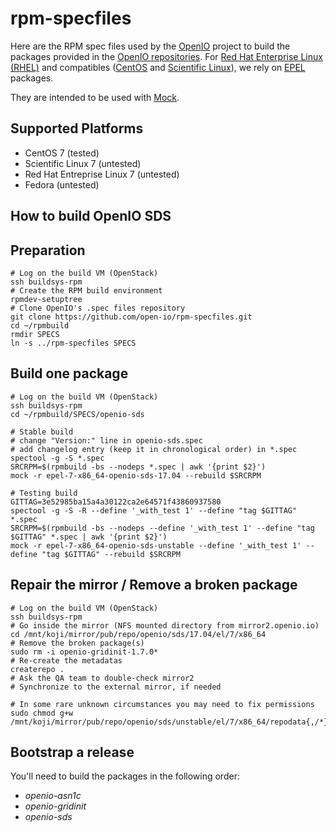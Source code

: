 rpm-specfiles
=======

Here are the RPM spec files used by the [OpenIO](http://openio.io) project to build the packages provided in the [OpenIO repositories](http://mirror.openio.io).
For [Red Hat Enterprise Linux (RHEL)](https://www.redhat.com/en/technologies/linux-platforms/enterprise-linux) and compatibles ([CentOS](https://www.centos.org) and [Scientific Linux](https://www.scientificlinux.org)), we rely on [EPEL](https://fedoraproject.org/wiki/EPEL) packages.

They are intended to be used with [Mock](https://fedoraproject.org/wiki/Mock).

Supported Platforms
--------

* CentOS 7 (tested)
* Scientific Linux 7 (untested)
* Red Hat Entreprise Linux 7 (untested)
* Fedora (untested)

How to build OpenIO SDS
--------

Preparation
--------

    # Log on the build VM (OpenStack)
    ssh buildsys-rpm
    # Create the RPM build environment
    rpmdev-setuptree
    # Clone OpenIO's .spec files repository
    git clone https://github.com/open-io/rpm-specfiles.git
    cd ~/rpmbuild
    rmdir SPECS
    ln -s ../rpm-specfiles SPECS

Build one package
--------

    # Log on the build VM (OpenStack)
    ssh buildsys-rpm
    cd ~/rpmbuild/SPECS/openio-sds

    # Stable build
    # change "Version:" line in openio-sds.spec
    # add changelog entry (keep it in chronological order) in *.spec
    spectool -g -S *.spec
    SRCRPM=$(rpmbuild -bs --nodeps *.spec | awk '{print $2}')
    mock -r epel-7-x86_64-openio-sds-17.04 --rebuild $SRCRPM

    # Testing build
    GITTAG=3e52985ba15a4a30122ca2e64571f43860937580
    spectool -g -S -R --define '_with_test 1' --define "tag $GITTAG" *.spec
    SRCRPM=$(rpmbuild -bs --nodeps --define '_with_test 1' --define "tag $GITTAG" *.spec | awk '{print $2}')
    mock -r epel-7-x86_64-openio-sds-unstable --define '_with_test 1' --define "tag $GITTAG" --rebuild $SRCRPM

Repair the mirror / Remove a broken package
--------

    # Log on the build VM (OpenStack)
    ssh buildsys-rpm
    # Go inside the mirror (NFS mounted directory from mirror2.openio.io)
    cd /mnt/koji/mirror/pub/repo/openio/sds/17.04/el/7/x86_64
    # Remove the broken package(s)
    sudo rm -i openio-gridinit-1.7.0*
    # Re-create the metadatas
    createrepo .
    # Ask the QA team to double-check mirror2
    # Synchronize to the external mirror, if needed

    # In some rare unknown circumstances you may need to fix permissions
    sudo chmod g+w /mnt/koji/mirror/pub/repo/openio/sds/unstable/el/7/x86_64/repodata{,/*}

Bootstrap a release
--------

You'll need to build the packages in the following order:
* *openio-asn1c*
* *openio-gridinit*
* *openio-sds*
